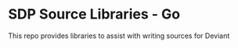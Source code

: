 # SDP Source Libraries - Go

This repo provides libraries to assist with writing sources for Deviant
